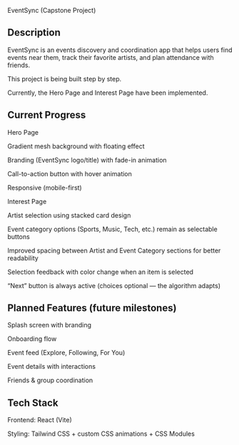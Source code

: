 EventSync (Capstone Project)
## Description

EventSync is an events discovery and coordination app that helps users find events near them, track their favorite artists, and plan attendance with friends.

This project is being built step by step.

Currently, the Hero Page and Interest Page have been implemented.

## Current Progress
Hero Page

Gradient mesh background with floating effect

Branding (EventSync logo/title) with fade-in animation

Call-to-action button with hover animation

Responsive (mobile-first)

Interest Page

Artist selection using stacked card design

Event category options (Sports, Music, Tech, etc.) remain as selectable buttons

Improved spacing between Artist and Event Category sections for better readability

Selection feedback with color change when an item is selected

“Next” button is always active (choices optional — the algorithm adapts)

## Planned Features (future milestones)

Splash screen with branding

Onboarding flow

Event feed (Explore, Following, For You)

Event details with interactions

Friends & group coordination

## Tech Stack

Frontend: React (Vite)

Styling: Tailwind CSS + custom CSS animations + CSS Modules